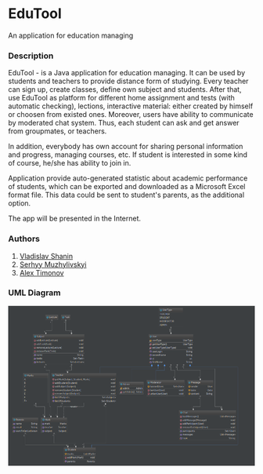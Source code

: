 # EduTool
An application for education managing

### Description
EduTool - is a Java application for education managing. It can be used by students and teachers to provide distance form of studying. Every teacher can sign up, create classes, define own subject and students. After that, use EduTool as platform for different home assignment and tests (with automatic checking), lections, interactive material: either created by himself or choosen from existed ones. Moreover, users have ability to communicate by moderated chat system. Thus, each student can ask and get answer from groupmates, or teachers.

In addition, everybody has own account for sharing personal information and progress, managing courses, etc. If student is interested in some kind of course, he/she has ability to join in.

Application provide auto-generated statistic about academic performance of students, which can be exported and downloaded as a Microsoft Excel format file. This data could be sent to student's parents, as the additional option.

The app will be presented in the Internet.

### Authors
1) [Vladislav Shanin](https://github.com/Vashanin)
2) [Serhyy Muzhylivskyi](https://github.com/Sirko2097)
3) [Alex Timonov](https://github.com/Carnif3x)

### UML Diagram

![UML Diagram](https://github.com/Vashanin/EduTool/blob/master/uml.png)
